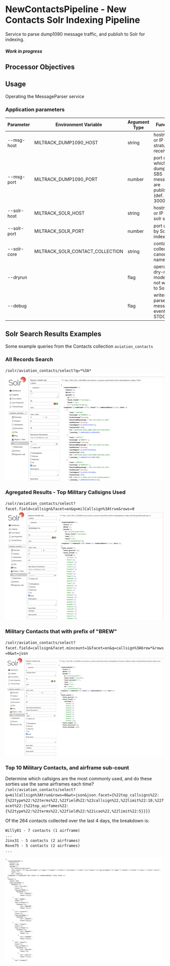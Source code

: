 # NewContactsPipeline - New Contacts Solr Indexing Pipeline  
Service to parse dump1090 message traffic, and publish to Solr for indexing.

#### *Work in progress*

## Processor Objectives

## Usage
Operating the MessageParser service

### Application parameters
| Parameter | Environment Variable | Argument Type | Function |
|--- |--- | --- |--- |
| --msg-host | MILTRACK_DUMP1090_HOST | string | hostname or IP of stratux receiver  |
| --msg-port | MILTRACK_DUMP1090_PORT | number | port on which dump1090 SBS messages are published (def. 30003)  | 
| --solr-host | MILTRACK_SOLR_HOST | string | hostname or IP of solr server  |
| --solr-port | MILTRACK_SOLR_PORT | number | port used by Solr for indexing |
| --solr-core | MILTRACK_SOLR_CONTACT_COLLECTION | string | contacts collection canonical name  |
| --dryrun |   | flag | operate in dry-run mode, do not write to Solr |
| --debug |  | flag | writes all parsed message events to STDOUT | 

## Solr Search Results Examples
Some example queries from the Contacts collection `aviation_contacts`  

### All Records Search  
  `/solr/aviation_contacts/select?q=*%3A*`  
![Solr - Aviation Contacts -- wildcard](.img/Solr-Contacts-Basic-Search.png)

### Agregated Results - Top Military Callsigns Used 
  `/solr/aviation_contacts/select?facet.field=callsign&facet=on&q=milCallsign%3Atrue&rows=0`  
![Solr - Aviation Contacts -- Top Military Callsigns (faceted)](.img/Solr-Contacts-Top-Military-Callsigns.png)  
   
### Military Contacts that with prefix of "BREW"
   `/solr/aviation_contacts/select?facet.field=callsign&facet.mincount=1&facet=on&q=callsign%3Abrew*&rows=0&wt=json`
![Solr - Aviation Contacts -- Top Military starting with BREW](.img/Solr-Contacts-Top-Brew-Callsigns.png)    

### Top 10 Military Contacts, and airframe sub-count 
Determine which callsigns are the most commonly used, and do these
sorties use the same airframes each time?  
   `/solr/aviation_contacts/select?q=milCallsign%3Atrue&rows=0&wt=json&json.facet={%22top_callsigns%22:{%22type%22:%22terms%22,%22field%22:%22callsign%22,%22limit%22:10,%22facet%22:{%22top_airfames%22:{%22type%22:%22terms%22,%22field%22:%22icao%22,%22limit%22:5}}}}`
    
Of the 264 contacts collected over the last 4 days, the breakdown is:  

    Willy01 - 7 contacts (1 airframe)
    ...
    Jinx31 - 5 contacts (2 airframes)
    Rove75 - 5 contacts (2 airframes)
    ...  
![Solr - Miliary Contacts -- Top airframes used by callsign](.img/Solr-Contacts-Top-Military-Airframes-by-Callsign.png)  


